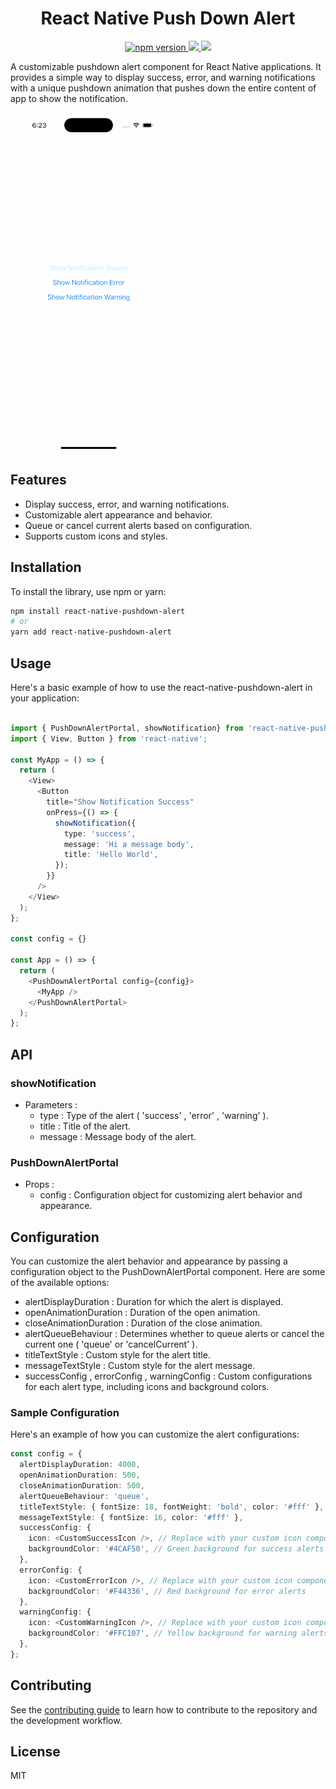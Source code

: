 <h1 align="center">
React Native Push Down Alert
</h1>

<p align="center">
  <a href="https://www.npmjs.com/package/react-native-pushdown-alert">
    <img alt="npm version" src="https://badge.fury.io/js/react-native-credentials-manager.svg"/>
  </a>
  <a title='License' href="https://github.com/benjamineruvieru/react-native-pushdown-alert/blob/master/LICENSE" height="18">
    <img src='https://img.shields.io/badge/license-MIT-blue.svg' />
  </a>
  <a title='Tweet' href="https://twitter.com/intent/tweet?text=Check%20out%20this%20awesome%20React%20Native%20Push%20Down%20Alert%20Library&url=https://github.com/benjamineruvieru/-pushdown-alert&via=benjamin_eru&hashtags=react,reactnative,opensource,github,ux" height="18">
    <img src='https://img.shields.io/twitter/url/http/shields.io.svg?style=social' />
  </a>
</p>

A customizable pushdown alert component for React Native applications. It provides a simple way to display success, error, and warning notifications with a unique pushdown animation that pushes down the entire content of app to show the notification.

![demo](./assets/demo.gif)

## Features

- Display success, error, and warning notifications.
- Customizable alert appearance and behavior.
- Queue or cancel current alerts based on configuration.
- Supports custom icons and styles.

## Installation

To install the library, use npm or yarn:

```bash
npm install react-native-pushdown-alert
# or
yarn add react-native-pushdown-alert
```

## Usage

Here's a basic example of how to use the react-native-pushdown-alert in your application:

```typescript

import { PushDownAlertPortal, showNotification} from 'react-native-pushdown-alert';
import { View, Button } from 'react-native';

const MyApp = () => {
  return (
    <View>
      <Button
        title="Show Notification Success"
        onPress={() => {
          showNotification({
            type: 'success',
            message: 'Hi a message body',
            title: 'Hello World',
          });
        }}
      />
    </View>
  );
};

const config = {}

const App = () => {
  return (
    <PushDownAlertPortal config={config}>
      <MyApp />
    </PushDownAlertPortal>
  );
};


```

## API

### showNotification

- Parameters :
  - type : Type of the alert ( 'success' , 'error' , 'warning' ).
  - title : Title of the alert.
  - message : Message body of the alert.

### PushDownAlertPortal

- Props :
  - config : Configuration object for customizing alert behavior and appearance.

## Configuration

You can customize the alert behavior and appearance by passing a configuration object to the PushDownAlertPortal component. Here are some of the available options:

- alertDisplayDuration : Duration for which the alert is displayed.
- openAnimationDuration : Duration of the open animation.
- closeAnimationDuration : Duration of the close animation.
- alertQueueBehaviour : Determines whether to queue alerts or cancel the current one ( 'queue' or 'cancelCurrent' ).
- titleTextStyle : Custom style for the alert title.
- messageTextStyle : Custom style for the alert message.
- successConfig , errorConfig , warningConfig : Custom configurations for each alert type, including icons and background colors.

### Sample Configuration

Here's an example of how you can customize the alert configurations:

```typescript
const config = {
  alertDisplayDuration: 4000,
  openAnimationDuration: 500,
  closeAnimationDuration: 500,
  alertQueueBehaviour: 'queue',
  titleTextStyle: { fontSize: 18, fontWeight: 'bold', color: '#fff' },
  messageTextStyle: { fontSize: 16, color: '#fff' },
  successConfig: {
    icon: <CustomSuccessIcon />, // Replace with your custom icon component
    backgroundColor: '#4CAF50', // Green background for success alerts
  },
  errorConfig: {
    icon: <CustomErrorIcon />, // Replace with your custom icon component
    backgroundColor: '#F44336', // Red background for error alerts
  },
  warningConfig: {
    icon: <CustomWarningIcon />, // Replace with your custom icon component
    backgroundColor: '#FFC107', // Yellow background for warning alerts
  },
};
```

## Contributing

See the [contributing guide](CONTRIBUTING.md) to learn how to contribute to the repository and the development workflow.

## License

MIT

```

```
